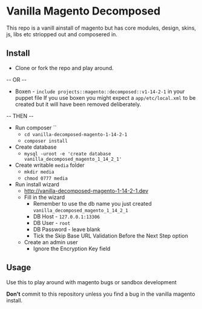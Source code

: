 # Vanilla Magento Decomposed

This repo is a vanill ainstall of magento but has core modules, design, skins, js, libs etc striopped out and composered in.

## Install

* Clone or fork the repo and play around.

-- OR --

* Boxen - `include projects::magento::decomposed::v1-14-2-1` in your puppet file
If you use boxen you might expect a `app/etc/local.xml` to be created but it will have been removed deliberately.

-- THEN --

* Run composer ``
  * `cd vanilla-decomposed-magento-1-14-2-1`
  * `composer install`
* Create database
  * `mysql -uroot -e 'create database vanilla_decomposed_magento_1_14_2_1'`
* Create writable `media` folder
  * `mkdir media`
  * `chmod 0777 media`
* Run install wizard
  * http://vanilla-decomposed-magento-1-14-2-1.dev
  * Fill in the wizard
    * Remember to use the db name you just created `vanilla_decomposed_magento_1_14_2_1`
    * DB Host - `127.0.0.1:13306`
    * DB User - `root`
    * DB Password - leave blank
    * Tick the Skip Base URL Validation Before the Next Step option
  * Create an admin user
    * Ignore the Encryption Key field


## Usage

Use this to play around with magento bugs or sandbox development 

**Don't** commit to this repository unless you find a bug in the vanilla magento install.
